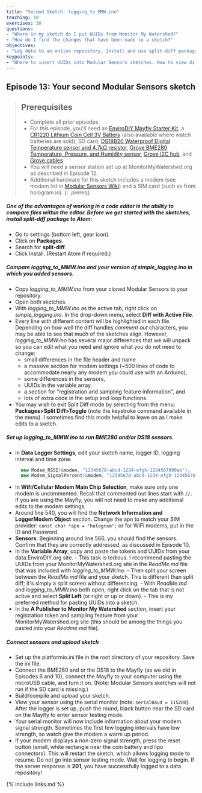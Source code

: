 ```yaml
---
title: "Second Sketch: logging_to_MMW.ino"
teaching: 10
exercises: 30
questions:
- "Where in my sketch do I put UUIDs from Monitor My Watershed?"
- "How do I find the changes that have been made to a sketch?"
objectives:
- "Log data to an online repository. Install and use split-diff package."
keypoints:
- "Where to insert UUIDs into Modular Sensors sketches. How to view differences between sketches."
---
```

## Episode 13: Your second Modular Sensors sketch

> ## Prerequisites
>
> - Complete all prior episodes.
> - For this episode, you'll need an [EnviroDIY Mayfly Starter Kit](https://www.amazon.com/EnviroDIY-Mayfly-Arduino-Compatible-Starter/dp/B01FCVALDW), a [CR1220 Lithium Coin Cell 3V Battery](https://www.adafruit.com/product/380) (also available where watch batteries are sold), SD card, [DS18B20 Waterproof Digital Temperature sensor and 4.7kΩ resistor](https://www.adafruit.com/product/381), [Grove BME280 Temperature, Pressure, and Humidity sensor](https://www.seeedstudio.com/Grove-Temp-Humi-Barometer-Sensor-BME28-p-2653.html), [Grove I2C hub](https://www.robotshop.com/en/grove-i2c-hub-extension-module.html?gclid=EAIaIQobChMIwfqtttSb3wIVCYZpCh2lhQRgEAQYASABEgI3ifD_BwE), and [Grove cables](https://www.robotshop.com/en/grove-4-pin-buckled-20cm-cable.html).
> - You will need a sensor station set up at MonitorMyWatershed.org as described in Episode 12.
> - Additional hardware for this sketch includes a modem (see modem list in [Modular Sensors Wiki](https://github.com/EnviroDIY/ModularSensors/wiki)) and a SIM card (such as from hologram.io).
{: .prereq}


##### One of the advantages of working in a code editor is the ability to compare files within the editor. Before we get started with the sketches, install *split-diff* package to Atom:
  - Go to settings (bottom left, gear icon).
  - Click on **Packages**.
  - Search for **split-diff**.
  - Click Install. (Restart Atom if required.)


##### Compare *logging_to_MMW.ino* and your version of *simple_logging.ino* in which you added sensors.
  - Copy *logging_to_MMW.ino* from your cloned Modular Sensors to your repository.
  - Open both sketches.
  - With *logging_to_MMW.ino* as the active tab, right click on *simple_logging.ino*. In the drop-down menu, select **Diff with Active File**.
  - Every line with different content will be highlighted in each file. Depending on how well the diff handles *comment out* characters, you may be able to see that much of the sketches align. However, *logging_to_MMW.ino* has several major differences that we will unpack so you can edit what you need and ignore what you do not need to change:
    - small differences in the file header and name
    - a massive section for modem settings (~500 lines of code to accommodate nearly any modem you could use with an Arduino),
    - some differences in the sensors,
    - UUIDs in the variable array,
    - a section for "registration and sampling feature information", and
    - lots of extra code in the setup and loop functions.
  - You may wish to exit Split Diff mode by selecting from the menu: **Packages>Split Diff>Toggle** (note the keystroke command available in the menu). I sometimes find this mode helpful to leave on as I make edits to a sketch.


##### Set up *logging_to_MMW.ino* to run BME280 and/or DS18 sensors.
  - In **Data Logger Settings**, edit your sketch name, logger ID, logging interval and time zone.
    ```cpp
      new Modem_RSSI(&modem, "12345678-abcd-1234-efgh-1234567890ab"),
      new Modem_SignalPercent(&modem, "12345678-abcd-1234-efgh-1234567890ab"),
    ```
  - In **Wifi/Cellular Modem Main Chip Selection**, make sure only one modem is uncommented. Recall that commented out lines start with `//`. If you are using the Mayfly, you will not need to make any additional edits to the modem settings.
  - Around line 540, you will find the **Network Information and LoggerModem Object** section. Change the apn to match your SIM provider: `const char *apn = "hologram";` or for WiFi modems, put in the ID and Password.
  - **Sensors**: Beginning around line 566, you should find the sensors. Confirm that they are correctly addressed, as discussed in Episode 10.
  - In the **Variable Array**, copy and paste the tokens and UUIDs from your data.EnviroDIY.org site.
        - This task is tedious. I recommend pasting the UUIDs from your MonitorMyWatershed.org site in the *ReadMe.md* file that was included with *logging_to_MMW.ino*.
        - Then split your screen between the *ReadMe.md* file and your sketch. This is different than split diff; it's simply a split screen without differencing.
        - With *ReadMe.md* and *logging_to_MMW.ino* both open, right click on the tab that is not active and select **Split Left** (or right or up or down).
        - This is my preferred method for pasting UUIDs into a sketch.
  - In the **A Publisher to Monitor My Watershed** section, insert your registration token and sampling feature from your MonitorMyWatershed.org site (this should be among the things you pasted into your *Readme.md* file).  


##### Connect sensors and upload sketch  
  - Set up the platformio.ini file in the root directory of your repository. Save the ini file.  
  - Connect the BME280 and or the DS18 to the Mayfly (as we did in Episodes 6 and 10), connect the Mayfly to your computer using the microUSB cable, and turn it on. (Note: Modular Sensors sketches will not run if the SD card is missing.)  
  - Build/compile and upload your sketch.
  - View your sensor using the serial monitor (note: `serialBaud = 115200`). After the logger is set up, push the round, black button near the SD card on the Mayfly to enter sensor testing mode.
  - Your serial monitor will now include information about your modem signal strength. Sometimes the first few logging intervals have low strength, so watch give the modem a warm up period.  
  - If your modem displays a non-zero signal strength, press the reset button (small, white rectangle near the coin battery and lipo connectors). This will restart the sketch, which allows logging mode to resume. Do not go into sensor testing mode. Wait for logging to begin. If the server response is **201**, you have successfully logged to a data repository!


{% include links.md %}
